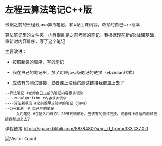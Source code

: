 # 左程云算法笔记C++版
 根据之前的左程云java算法笔记，和b站上课内容，改写的自己c++版本

算法笔记里的文件夹，内容很乱是之前老师的笔记。我根据现在新的b战课基础，重新对内容排序，写了这个笔记

主要改进：

- 按照新课的顺序，写的笔记

- 我在自己的笔记里，加了对应java版笔记的链接（obsidian格式）

- 应该有的测试链接，或者课上没给的测试链接我都加上去了

``` 
--算法笔记 #老师自己之前的笔记内容很多很杂
----zuoAlgorithm #内容很多很杂
----算法新手班 #之前很早之前学的笔记（java）
--C++算法  # 自己写的笔记
---- 入门笔记 #包括入门课的1-20节代码部分，应该有的测试链接，或者课上没给的测试链接我都加上去了
```



课程链接 https://space.bilibili.com/8888480?spm_id_from=333.337.0.0

![Visitor Count](https://profile-counter.glitch.me/zuoAlgorithm/count.svg)
